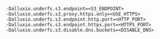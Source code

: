     -Dalluxio.underfs.s3.endpoint=<S3_ENDPOINT>
    -Dalluxio.underfs.s3.proxy.https.only=<USE_HTTPS>
    -Dalluxio.underfs.s3.endpoint.http.port=<HTTP_PORT>
    -Dalluxio.underfs.s3.endpoint.https.port=<HTTPS_PORT>
    -Dalluxio.underfs.s3.disable.dns.buckets=<DISABLE_DNS>    
